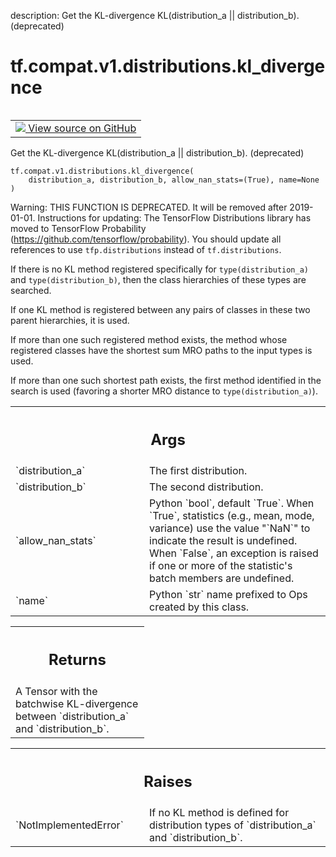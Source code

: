 description: Get the KL-divergence KL(distribution_a || distribution_b). (deprecated)

<div itemscope itemtype="http://developers.google.com/ReferenceObject">
<meta itemprop="name" content="tf.compat.v1.distributions.kl_divergence" />
<meta itemprop="path" content="Stable" />
</div>

# tf.compat.v1.distributions.kl_divergence

<!-- Insert buttons and diff -->

<table class="tfo-notebook-buttons tfo-api nocontent" align="left">
<td>
  <a target="_blank" href="https://github.com/tensorflow/tensorflow/blob/r2.4/tensorflow/python/ops/distributions/kullback_leibler.py#L55-L121">
    <img src="https://www.tensorflow.org/images/GitHub-Mark-32px.png" />
    View source on GitHub
  </a>
</td>
</table>



Get the KL-divergence KL(distribution_a || distribution_b). (deprecated)

<pre class="devsite-click-to-copy prettyprint lang-py tfo-signature-link">
<code>tf.compat.v1.distributions.kl_divergence(
    distribution_a, distribution_b, allow_nan_stats=(True), name=None
)
</code></pre>



<!-- Placeholder for "Used in" -->

Warning: THIS FUNCTION IS DEPRECATED. It will be removed after 2019-01-01.
Instructions for updating:
The TensorFlow Distributions library has moved to TensorFlow Probability (https://github.com/tensorflow/probability). You should update all references to use `tfp.distributions` instead of `tf.distributions`.

If there is no KL method registered specifically for `type(distribution_a)`
and `type(distribution_b)`, then the class hierarchies of these types are
searched.

If one KL method is registered between any pairs of classes in these two
parent hierarchies, it is used.

If more than one such registered method exists, the method whose registered
classes have the shortest sum MRO paths to the input types is used.

If more than one such shortest path exists, the first method
identified in the search is used (favoring a shorter MRO distance to
`type(distribution_a)`).

<!-- Tabular view -->
 <table class="responsive fixed orange">
<colgroup><col width="214px"><col></colgroup>
<tr><th colspan="2"><h2 class="add-link">Args</h2></th></tr>

<tr>
<td>
`distribution_a`
</td>
<td>
The first distribution.
</td>
</tr><tr>
<td>
`distribution_b`
</td>
<td>
The second distribution.
</td>
</tr><tr>
<td>
`allow_nan_stats`
</td>
<td>
Python `bool`, default `True`. When `True`,
statistics (e.g., mean, mode, variance) use the value "`NaN`" to
indicate the result is undefined. When `False`, an exception is raised
if one or more of the statistic's batch members are undefined.
</td>
</tr><tr>
<td>
`name`
</td>
<td>
Python `str` name prefixed to Ops created by this class.
</td>
</tr>
</table>



<!-- Tabular view -->
 <table class="responsive fixed orange">
<colgroup><col width="214px"><col></colgroup>
<tr><th colspan="2"><h2 class="add-link">Returns</h2></th></tr>
<tr class="alt">
<td colspan="2">
A Tensor with the batchwise KL-divergence between `distribution_a`
and `distribution_b`.
</td>
</tr>

</table>



<!-- Tabular view -->
 <table class="responsive fixed orange">
<colgroup><col width="214px"><col></colgroup>
<tr><th colspan="2"><h2 class="add-link">Raises</h2></th></tr>

<tr>
<td>
`NotImplementedError`
</td>
<td>
If no KL method is defined for distribution types
of `distribution_a` and `distribution_b`.
</td>
</tr>
</table>

